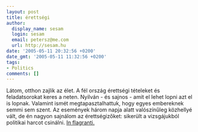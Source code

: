 ```yaml
---
layout: post
title: érettségi
author:
  display_name: sesam
  login: sesam
  email: petersz@me.com
  url: http://sesam.hu
date: '2005-05-11 20:32:56 +0200'
date_gmt: '2005-05-11 11:32:56 +0200'
tags:
- Politics
comments: []
---
```


Látom, otthon zajlik az élet. A fél ország érettségi tételeket és feladatsorokat keres a neten. Nyilván - és sajnos - amit el lehet lopni azt el is lopnak. Valamint ismét megtapasztalhattuk, hogy egyes embereknek semmi sem szent. Az események három napja alatt valószínűleg közhellyé vált, de én nagyon sajnálom az érettségizőket: sikerült a vizsgájukból politikai harcot csinálni. [In flagranti.](http://www.nol.hu/cikk/361866)
